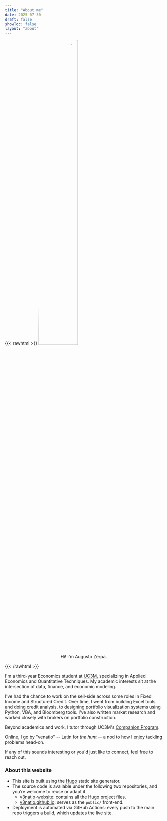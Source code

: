 ```yaml
---
title: "About me"
date: 2025-07-30
draft: false
showToc: false
layout: "about"
---
```


{{< rawhtml >}}
<img style="border-radius:50%;margin-left:auto;margin-right:auto;" width="50%" src="/me.jpg" alt="Picture of me">
<p align="center">Hi! I'm Augusto Zerpa.</p>
{{< /rawhtml >}}

I'm a third-year Economics student at [UC3M](https://www.uc3m.es), specializing in Applied Economics and Quantitative Techniques. My academic interests sit at the intersection of data, finance, and economic modeling.

I've had the chance to work on the sell-side across some roles in Fixed Income and Structured Credit. Over time, I went from building Excel tools and doing credit analysis, to designing portfolio visualization systems using Python, VBA, and Bloomberg tools. I've also written market research and worked closely with brokers on portfolio construction.

Beyond academics and work, I tutor through UC3M's [Companion Program](https://www.uc3m.es/orientacion/en/companeros-grados).

Online, I go by "venatio" -- Latin for *the hunt* -- a nod to how I enjoy tackling problems head-on.

If any of this sounds interesting or you'd just like to connect, feel free to reach out.

### About this website

- This site is built using the [Hugo](https://gohugo.io/) static site generator.
- The source code is available under the following two repositories, and you’re welcome to reuse or adapt it.
  - [v3natio-website](https://github.com/v3natio/v3natio-website): contains all the Hugo project files.
  - [v3natio.github.io](https://github.com/v3natio/v3natio.github.io): serves as the `public/` front-end.
- Deployment is automated via GitHub Actions: every push to the main repo triggers a build, which updates the live site. 

